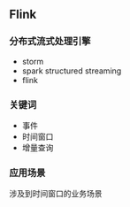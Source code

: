 ## Flink

### 分布式流式处理引擎

* storm
* spark structured streaming
* flink

### 关键词

* 事件
* 时间窗口
* 增量查询

### 应用场景

涉及到时间窗口的业务场景

